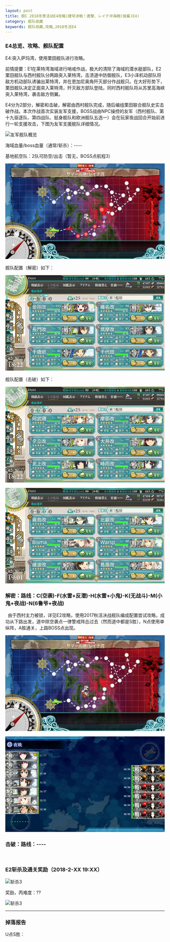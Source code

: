 ```yaml
---
layout: post
title: 舰C 2018冬季活动E4攻略(捷号決戦！邀撃、レイテ沖海戦(後篇)E4)
category: 舰队收藏
keywords: 舰队收藏,攻略,2018冬活E4
---
```

### E4总览、攻略、舰队配置

E4:突入萨玛湾，使用栗田舰队进行攻略。

前情提要：E1在莱特湾海域进行哨戒作战，极大的清除了海域的潜水艇部队，E2栗田舰队与西村舰队分两路突入莱特湾，击溃道中防御舰队，E3小泽机动部队将敌方机动部队诱骗出莱特湾，并在恩加尼奥角歼灭部分作战舰只。在大好形势下，栗田舰队决定正面突入莱特湾，歼灭敌方部队登陆，同时西村舰队将从苏里高海峡突入莱特湾，袭击敌方侧翼。

E4分为2部分，解密和击破，解密由西村舰队完成，随后编组栗田联合舰队史实击破作战。本次作战首次实装友军支援，BOSS战由NPC操控的友军（西村舰队、第十九驱逐队、第四战队、挺身舰队和欧洲舰队五选一）会在玩家夜战回合开始前进行一轮支援攻击，下图为友军支援舰队详细情况。

![友军舰队概览](http://img.ngacn.cc/attachments/mon_201802/18/-4ada3Q5-1i2gKzT3cSjf-7y.png)

海域血量/boss血量（通常/斩杀）：----

基地航空队：2队可防空/出击（暂无，BOSS点航程3）

![海图](https://raw.githubusercontent.com/XSG-Windy/XSG-Windy.github.io/master/_posts/picdata-no%20artical/kancolle-2018winter4001.png)

舰队配置（解密）如下：

![舰队配置](https://raw.githubusercontent.com/XSG-Windy/XSG-Windy.github.io/master/_posts/picdata-no%20artical/kancolle-2018winter4002.png)

舰队配置（击破）如下：

![舰队配置](https://raw.githubusercontent.com/XSG-Windy/XSG-Windy.github.io/master/_posts/picdata-no%20artical/kancolle-2018winter4003.png)

![舰队配置](https://raw.githubusercontent.com/XSG-Windy/XSG-Windy.github.io/master/_posts/picdata-no%20artical/kancolle-2018winter4004.png)


### 解密：路线：C(空袭)-F(水雷+反潜)-H(水雷+小鬼)-K(无战斗)-M(小鬼+夜战)-N(6鲁爷+夜战)
 
由于西村主力被锁，详见E2攻略，使用2017秋活决战舰队编成配置尝试攻略，成功从下路出发，道中除空袭点一律警戒阵怂过去（然而道中都是S胜），N点使用单纵阵，A胜通关，上路BOSS点出现。

![西村出发图](https://raw.githubusercontent.com/XSG-Windy/XSG-Windy.github.io/master/_posts/picdata-no%20artical/kancolle-2018winter4005.png)

![N点配置](https://raw.githubusercontent.com/XSG-Windy/XSG-Windy.github.io/master/_posts/picdata-no%20artical/kancolle-2018winter4006.png)

### 击破：路线：----
 

### E2斩杀及通关奖励（2018-2-XX 19:XX）

![斩杀3](https://raw.githubusercontent.com/XSG-Windy/XSG-Windy.github.io/master/_posts/picdata-no%20artical/kancolle-2018winter307.png)


奖励，丙难度：??

![斩杀3](https://raw.githubusercontent.com/XSG-Windy/XSG-Windy.github.io/master/_posts/picdata-no%20artical/kancolle-2018winter308.png)

---

### 掉落报告

U点S胜：
 

